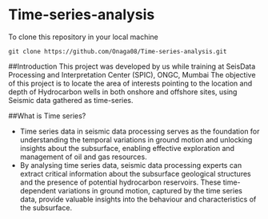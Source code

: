 # Time-series-analysis
To clone this repository in your local machine 
```
git clone https://github.com/Onaga08/Time-series-analysis.git

```

##Introduction
This project was developed by us while training at SeisData Processing and Interpretation Center (SPIC), ONGC, Mumbai
The objective of this project is to locate the area of interests pointing to the location and depth of Hydrocarbon wells in both onshore and offshore sites, using Seismic data gathered as time-series.

##What is Time series?
<ul>
      <li>Time series data in seismic data processing serves as the foundation for understanding the temporal variations in ground motion and unlocking insights about the subsurface, enabling effective exploration and management of oil and gas resources.</li>
      <li>By analysing time series data, seismic data processing experts can extract critical information about the subsurface geological structures and the presence of potential hydrocarbon reservoirs. These time-dependent variations in ground motion, captured by the time series data, provide valuable insights into the behaviour and characteristics of the subsurface.</li>
</ul>
 	
 	

